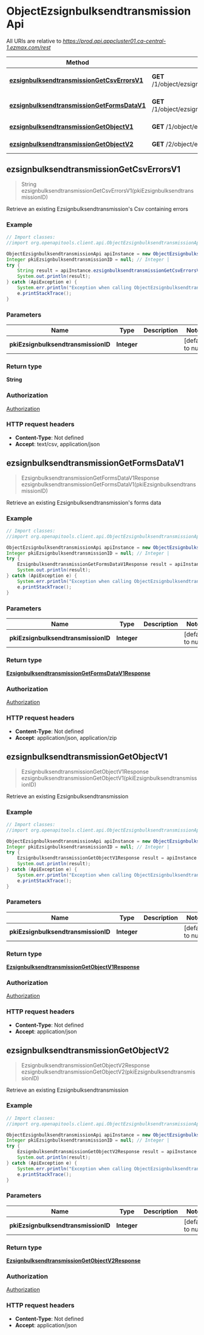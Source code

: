 # ObjectEzsignbulksendtransmissionApi

All URIs are relative to *https://prod.api.appcluster01.ca-central-1.ezmax.com/rest*

Method | HTTP request | Description
------------- | ------------- | -------------
[**ezsignbulksendtransmissionGetCsvErrorsV1**](ObjectEzsignbulksendtransmissionApi.md#ezsignbulksendtransmissionGetCsvErrorsV1) | **GET** /1/object/ezsignbulksendtransmission/{pkiEzsignbulksendtransmissionID}/getCsvErrors | Retrieve an existing Ezsignbulksendtransmission&#39;s Csv containing errors
[**ezsignbulksendtransmissionGetFormsDataV1**](ObjectEzsignbulksendtransmissionApi.md#ezsignbulksendtransmissionGetFormsDataV1) | **GET** /1/object/ezsignbulksendtransmission/{pkiEzsignbulksendtransmissionID}/getFormsData | Retrieve an existing Ezsignbulksendtransmission&#39;s forms data
[**ezsignbulksendtransmissionGetObjectV1**](ObjectEzsignbulksendtransmissionApi.md#ezsignbulksendtransmissionGetObjectV1) | **GET** /1/object/ezsignbulksendtransmission/{pkiEzsignbulksendtransmissionID} | Retrieve an existing Ezsignbulksendtransmission
[**ezsignbulksendtransmissionGetObjectV2**](ObjectEzsignbulksendtransmissionApi.md#ezsignbulksendtransmissionGetObjectV2) | **GET** /2/object/ezsignbulksendtransmission/{pkiEzsignbulksendtransmissionID} | Retrieve an existing Ezsignbulksendtransmission



## ezsignbulksendtransmissionGetCsvErrorsV1

> String ezsignbulksendtransmissionGetCsvErrorsV1(pkiEzsignbulksendtransmissionID)

Retrieve an existing Ezsignbulksendtransmission&#39;s Csv containing errors



### Example

```java
// Import classes:
//import org.openapitools.client.api.ObjectEzsignbulksendtransmissionApi;

ObjectEzsignbulksendtransmissionApi apiInstance = new ObjectEzsignbulksendtransmissionApi();
Integer pkiEzsignbulksendtransmissionID = null; // Integer | 
try {
    String result = apiInstance.ezsignbulksendtransmissionGetCsvErrorsV1(pkiEzsignbulksendtransmissionID);
    System.out.println(result);
} catch (ApiException e) {
    System.err.println("Exception when calling ObjectEzsignbulksendtransmissionApi#ezsignbulksendtransmissionGetCsvErrorsV1");
    e.printStackTrace();
}
```

### Parameters


Name | Type | Description  | Notes
------------- | ------------- | ------------- | -------------
 **pkiEzsignbulksendtransmissionID** | **Integer**|  | [default to null]

### Return type

**String**

### Authorization

[Authorization](../README.md#Authorization)

### HTTP request headers

- **Content-Type**: Not defined
- **Accept**: text/csv, application/json


## ezsignbulksendtransmissionGetFormsDataV1

> EzsignbulksendtransmissionGetFormsDataV1Response ezsignbulksendtransmissionGetFormsDataV1(pkiEzsignbulksendtransmissionID)

Retrieve an existing Ezsignbulksendtransmission&#39;s forms data



### Example

```java
// Import classes:
//import org.openapitools.client.api.ObjectEzsignbulksendtransmissionApi;

ObjectEzsignbulksendtransmissionApi apiInstance = new ObjectEzsignbulksendtransmissionApi();
Integer pkiEzsignbulksendtransmissionID = null; // Integer | 
try {
    EzsignbulksendtransmissionGetFormsDataV1Response result = apiInstance.ezsignbulksendtransmissionGetFormsDataV1(pkiEzsignbulksendtransmissionID);
    System.out.println(result);
} catch (ApiException e) {
    System.err.println("Exception when calling ObjectEzsignbulksendtransmissionApi#ezsignbulksendtransmissionGetFormsDataV1");
    e.printStackTrace();
}
```

### Parameters


Name | Type | Description  | Notes
------------- | ------------- | ------------- | -------------
 **pkiEzsignbulksendtransmissionID** | **Integer**|  | [default to null]

### Return type

[**EzsignbulksendtransmissionGetFormsDataV1Response**](EzsignbulksendtransmissionGetFormsDataV1Response.md)

### Authorization

[Authorization](../README.md#Authorization)

### HTTP request headers

- **Content-Type**: Not defined
- **Accept**: application/json, application/zip


## ezsignbulksendtransmissionGetObjectV1

> EzsignbulksendtransmissionGetObjectV1Response ezsignbulksendtransmissionGetObjectV1(pkiEzsignbulksendtransmissionID)

Retrieve an existing Ezsignbulksendtransmission



### Example

```java
// Import classes:
//import org.openapitools.client.api.ObjectEzsignbulksendtransmissionApi;

ObjectEzsignbulksendtransmissionApi apiInstance = new ObjectEzsignbulksendtransmissionApi();
Integer pkiEzsignbulksendtransmissionID = null; // Integer | 
try {
    EzsignbulksendtransmissionGetObjectV1Response result = apiInstance.ezsignbulksendtransmissionGetObjectV1(pkiEzsignbulksendtransmissionID);
    System.out.println(result);
} catch (ApiException e) {
    System.err.println("Exception when calling ObjectEzsignbulksendtransmissionApi#ezsignbulksendtransmissionGetObjectV1");
    e.printStackTrace();
}
```

### Parameters


Name | Type | Description  | Notes
------------- | ------------- | ------------- | -------------
 **pkiEzsignbulksendtransmissionID** | **Integer**|  | [default to null]

### Return type

[**EzsignbulksendtransmissionGetObjectV1Response**](EzsignbulksendtransmissionGetObjectV1Response.md)

### Authorization

[Authorization](../README.md#Authorization)

### HTTP request headers

- **Content-Type**: Not defined
- **Accept**: application/json


## ezsignbulksendtransmissionGetObjectV2

> EzsignbulksendtransmissionGetObjectV2Response ezsignbulksendtransmissionGetObjectV2(pkiEzsignbulksendtransmissionID)

Retrieve an existing Ezsignbulksendtransmission



### Example

```java
// Import classes:
//import org.openapitools.client.api.ObjectEzsignbulksendtransmissionApi;

ObjectEzsignbulksendtransmissionApi apiInstance = new ObjectEzsignbulksendtransmissionApi();
Integer pkiEzsignbulksendtransmissionID = null; // Integer | 
try {
    EzsignbulksendtransmissionGetObjectV2Response result = apiInstance.ezsignbulksendtransmissionGetObjectV2(pkiEzsignbulksendtransmissionID);
    System.out.println(result);
} catch (ApiException e) {
    System.err.println("Exception when calling ObjectEzsignbulksendtransmissionApi#ezsignbulksendtransmissionGetObjectV2");
    e.printStackTrace();
}
```

### Parameters


Name | Type | Description  | Notes
------------- | ------------- | ------------- | -------------
 **pkiEzsignbulksendtransmissionID** | **Integer**|  | [default to null]

### Return type

[**EzsignbulksendtransmissionGetObjectV2Response**](EzsignbulksendtransmissionGetObjectV2Response.md)

### Authorization

[Authorization](../README.md#Authorization)

### HTTP request headers

- **Content-Type**: Not defined
- **Accept**: application/json

